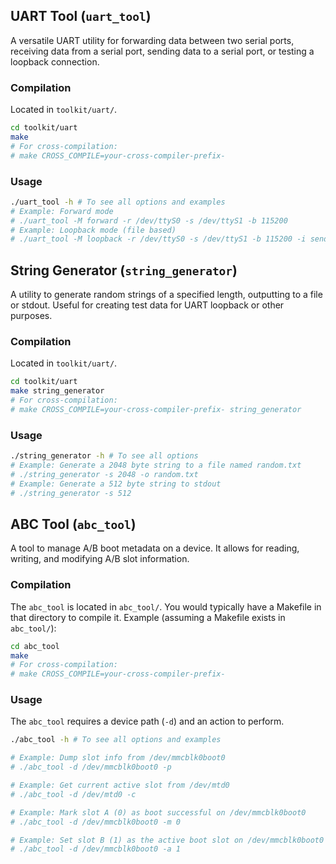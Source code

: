 ## UART Tool (`uart_tool`)
A versatile UART utility for forwarding data between two serial ports, receiving data from a serial port, sending data to a serial port, or testing a loopback connection.

### Compilation
Located in `toolkit/uart/`.
```bash
cd toolkit/uart
make
# For cross-compilation:
# make CROSS_COMPILE=your-cross-compiler-prefix-
```

### Usage
```bash
./uart_tool -h # To see all options and examples
# Example: Forward mode
# ./uart_tool -M forward -r /dev/ttyS0 -s /dev/ttyS1 -b 115200
# Example: Loopback mode (file based)
# ./uart_tool -M loopback -r /dev/ttyS0 -s /dev/ttyS1 -b 115200 -i send.txt -o recv.txt
```

## String Generator (`string_generator`)
A utility to generate random strings of a specified length, outputting to a file or stdout. Useful for creating test data for UART loopback or other purposes.

### Compilation
Located in `toolkit/uart/`.
```bash
cd toolkit/uart
make string_generator
# For cross-compilation:
# make CROSS_COMPILE=your-cross-compiler-prefix- string_generator
```

### Usage
```bash
./string_generator -h # To see all options
# Example: Generate a 2048 byte string to a file named random.txt
# ./string_generator -s 2048 -o random.txt
# Example: Generate a 512 byte string to stdout
# ./string_generator -s 512
```

## ABC Tool (`abc_tool`)
A tool to manage A/B boot metadata on a device. It allows for reading, writing, and modifying A/B slot information.

### Compilation
The `abc_tool` is located in `abc_tool/`. You would typically have a Makefile in that directory to compile it.
Example (assuming a Makefile exists in `abc_tool/`):
```bash
cd abc_tool
make
# For cross-compilation:
# make CROSS_COMPILE=your-cross-compiler-prefix-
```

### Usage
The `abc_tool` requires a device path (`-d`) and an action to perform.
```bash
./abc_tool -h # To see all options and examples

# Example: Dump slot info from /dev/mmcblk0boot0
# ./abc_tool -d /dev/mmcblk0boot0 -p

# Example: Get current active slot from /dev/mtd0
# ./abc_tool -d /dev/mtd0 -c

# Example: Mark slot A (0) as boot successful on /dev/mmcblk0boot0
# ./abc_tool -d /dev/mmcblk0boot0 -m 0

# Example: Set slot B (1) as the active boot slot on /dev/mmcblk0boot0
# ./abc_tool -d /dev/mmcblk0boot0 -a 1
```